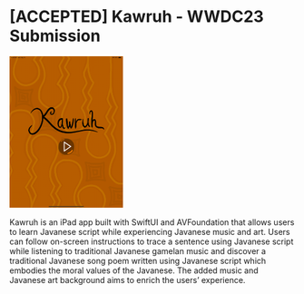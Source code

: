 # [ACCEPTED] Kawruh - WWDC23 Submission

<img src="./images/Home.png" width="200px"></img>

Kawruh is an iPad app built with SwiftUI and AVFoundation that allows users to learn Javanese script while experiencing Javanese music and art. Users can follow on-screen instructions to trace a sentence using Javanese script while listening to traditional Javanese gamelan music and discover a traditional Javanese song poem written using Javanese script which embodies the moral values of the Javanese. The added music and Javanese art background aims to enrich the users’ experience.

<!-- ![](./images/Intro.png){:height="200px"} -->
